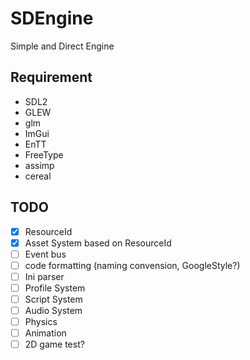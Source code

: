 # SDEngine
Simple and Direct Engine

## Requirement
- SDL2
- GLEW
- glm
- ImGui
- EnTT
- FreeType
- assimp
- cereal

## TODO
- [X] ResourceId
- [X] Asset System based on ResourceId
- [ ] Event bus
- [ ] code formatting (naming convension, GoogleStyle?)
- [ ] Ini parser
- [ ] Profile System
- [ ] Script System
- [ ] Audio System
- [ ] Physics
- [ ] Animation
- [ ] 2D game test?
